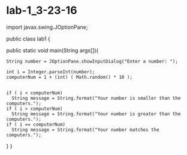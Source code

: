# lab-1_3-23-16

import javax.swing.JOptionPane;

public class lab1 { 
  
  public static void main(String args[]){

    String number = JOptionPane.showInputDialog("Enter a number: ");
    
    int i = Integer.parseInt(number);
    computerNum = 1 + (int) ( Math.random() * 10 );

    
    if ( i < computerNum)
      String message = String.format("Your number is smaller than the computers.");
    if ( i > computerNum)
      String message = String.format("Your number is greater than the computers.");
    if ( i == computerNum)
      String message = String.format("Your number matches the computers.");
    
    
}
}

